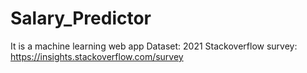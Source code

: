 # Salary_Predictor
It is a machine learning web app
Dataset: 2021 Stackoverflow survey: https://insights.stackoverflow.com/survey
